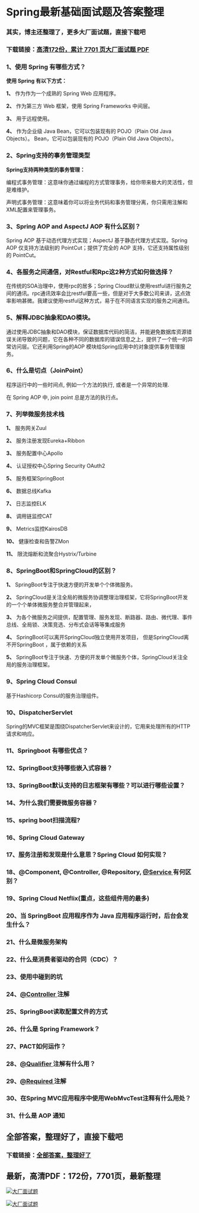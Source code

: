 # Spring最新基础面试题及答案整理

### 其实，博主还整理了，更多大厂面试题，直接下载吧

### 下载链接：[高清172份，累计 7701 页大厂面试题  PDF](https://github.com/souyunku/DevBooks/blob/master/docs/index.md)



### 1、使用 Spring 有哪些方式？

**使用 Spring 有以下方式：**

**1、** 作为作为一个成熟的 Spring Web 应用程序。

**2、** 作为第三方 Web 框架，使用 Spring Frameworks 中间层。

**3、** 用于远程使用。

**4、** 作为企业级 Java Bean，它可以包装现有的 POJO（Plain Old Java Objects）。 Bean，它可以包装现有的 POJO（Plain Old Java Objects）。


### 2、Spring支持的事务管理类型

**Spring支持两种类型的事务管理：**

编程式事务管理：这意味你通过编程的方式管理事务，给你带来极大的灵活性，但是难维护。

声明式事务管理：这意味着你可以将业务代码和事务管理分离，你只需用注解和XML配置来管理事务。


### 3、Spring AOP and AspectJ AOP 有什么区别？

Spring AOP 基于动态代理方式实现；AspectJ 基于静态代理方式实现。Spring AOP 仅支持方法级别的 PointCut；提供了完全的 AOP 支持，它还支持属性级别的 PointCut。


### 4、各服务之间通信，对Restful和Rpc这2种方式如何做选择？

在传统的SOA治理中，使用rpc的居多；Spring Cloud默认使用restful进行服务之间的通讯。rpc通讯效率会比restful要高一些，但是对于大多数公司来讲，这点效率影响甚微。我建议使用restful这种方式，易于在不同语言实现的服务之间通讯。


### 5、解释JDBC抽象和DAO模块。

通过使用JDBC抽象和DAO模块，保证数据库代码的简洁，并能避免数据库资源错误关闭导致的问题，它在各种不同的数据库的错误信息之上，提供了一个统一的异常访问层。它还利用Spring的AOP 模块给Spring应用中的对象提供事务管理服务。


### 6、什么是切点（JoinPoint）

程序运行中的一些时间点, 例如一个方法的执行, 或者是一个异常的处理.

在 Spring AOP 中, join point 总是方法的执行点。


### 7、列举微服务技术栈

**1、** 服务⽹关Zuul

**2、** 服务注册发现Eureka+Ribbon

**3、** 服务配置中⼼Apollo

**4、** 认证授权中⼼Spring Security OAuth2

**5、** 服务框架SpringBoot

**6、** 数据总线Kafka

**7、** ⽇志监控ELK

**8、** 调⽤链监控CAT

**9、** Metrics监控KairosDB

**10、** 健康检查和告警ZMon

**11、** 限流熔断和流聚合Hystrix/Turbine


### 8、SpringBoot和SpringCloud的区别？

**1、** SpringBoot专注于快速方便的开发单个个体微服务。

**2、** SpringCloud是关注全局的微服务协调整理治理框架，它将SpringBoot开发的一个个单体微服务整合并管理起来，

**3、** 为各个微服务之间提供，配置管理、服务发现、断路器、路由、微代理、事件总线、全局锁、决策竞选、分布式会话等等集成服务

**4、** SpringBoot可以离开SpringCloud独立使用开发项目， 但是SpringCloud离不开SpringBoot ，属于依赖的关系

**5、** SpringBoot专注于快速、方便的开发单个微服务个体，SpringCloud关注全局的服务治理框架。


### 9、Spring Cloud Consul

基于Hashicorp Consul的服务治理组件。


### 10、DispatcherServlet

Spring的MVC框架是围绕DispatcherServlet来设计的，它用来处理所有的HTTP请求和响应。


### 11、Springboot 有哪些优点？
### 12、SpringBoot支持哪些嵌入式容器？
### 13、SpringBoot默认支持的日志框架有哪些？可以进行哪些设置？
### 14、为什么我们需要微服务容器？
### 15、spring boot扫描流程?
### 16、Spring Cloud Gateway
### 17、服务注册和发现是什么意思？Spring Cloud 如何实现？
### 18、@Component, @Controller, @Repository, [@Service ](/Service ) 有何区别？
### 19、Spring Cloud Netflix(重点，这些组件用的最多)
### 20、当 SpringBoot 应用程序作为 Java 应用程序运行时，后台会发生什么？
### 21、什么是微服务架构
### 22、什么是消费者驱动的合同（CDC）？
### 23、使⽤中碰到的坑
### 24、[@Controller ](/Controller ) 注解
### 25、SpringBoot读取配置文件的方式
### 26、什么是 Spring Framework？
### 27、PACT如何运作？
### 28、[@Qualifier ](/Qualifier ) 注解有什么用？
### 29、[@Required ](/Required ) 注解
### 30、在Spring MVC应用程序中使用WebMvcTest注释有什么用处？
### 31、什么是 AOP 通知




## 全部答案，整理好了，直接下载吧

### 下载链接：[全部答案，整理好了](https://www.souyunku.com/wp-content/uploads/weixin/githup-weixin-2.png)




## 最新，高清PDF：172份，7701页，最新整理

[![大厂面试题](https://www.souyunku.com/wp-content/uploads/weixin/mst.png "架构师专栏")](https://www.souyunku.com/wp-content/uploads/weixin/githup-weixin.png "架构师专栏")

[![大厂面试题](https://www.souyunku.com/wp-content/uploads/weixin/githup-weixin.png "架构师专栏")](https://www.souyunku.com/wp-content/uploads/weixin/githup-weixin.png "架构师专栏")
